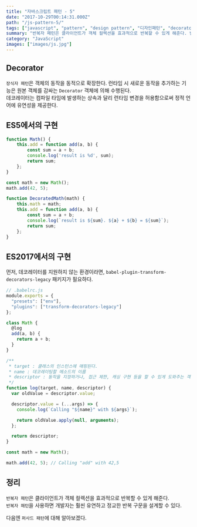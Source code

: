 ```yaml
---
title: "자바스크립트 패턴 - 5"
date: "2017-10-29T00:14:31.000Z"
path: "/js-pattern-5/"
tags: ["javascript", "pattern", "design pattern", "디자인패턴", "decorator", "장식자"]
summary: "반복자 패턴은 클라이언트가 객체 컬렉션을 효과적으로 반복할 수 있게 해준다. 반복자 패턴을 사용하면 개발자는 훨씬 유연하고 정교한 반복 구문을 설계할 수 있다."
category: "JavaScript"
images: ["images/js.jpg"]
---
```


## Decorator
`장식자 패턴`은 객체의 동작을 동적으로 확장한다. 런타임 시 새로운 동작을 추가하는 기능은 원본 객체를 감싸는 `Decorator` 객체에 의해 수행된다.<br />
데코레이터는 컴파일 타임에 발생하는 상속과 달리 런타임 변경을 허용함으로써 정적 언어에 유연성을 제공한다.

## ES5에서의 구현
```js
function Math() {
	this.add = function add(a, b) {
		const sum = a + b;
		console.log('result is %d', sum);
		return sum;
	};
}

const math = new Math();
math.add(42, 5);

function DecoratedMath(math) {
	this.math = math;
	this.add = function add(a, b) {
		const sum = a + b;
		console.log(`result is ${sum}. ${a} + ${b} = ${sum}`);
		return sum;
	};
}
```

## ES2017에서의 구현
먼저, 데코레이터를 지원하지 않는 환경이라면, `babel-plugin-transform-decorators-legacy` 패키지가 필요하다.
```js
// .babelrc.js
module.exports = {
  "presets": ["env"],
  "plugins": ["transform-decorators-legacy"]
};
```

```js
class Math {
  @log
  add(a, b) {
    return a + b;
  }
}

/**
 * target : 클래스의 인스턴스에 매핑된다.
 * name : 데코레이팅할 메소드의 이름
 * descriptor : 동작을 지정하거나, 접근 제한, 캐싱 구현 등을 할 수 있게 도와주는 객체
 */
function log(target, name, descriptor) {
  var oldValue = descriptor.value;

  descriptor.value = (...args) => {
    console.log(`Calling "${name}" with ${args}`);

    return oldValue.apply(null, arguments);
  };

  return descriptor;
}

const math = new Math();

math.add(42, 5); // Calling "add" with 42,5
```

## 정리
`반복자 패턴`은 클라이언트가 객체 컬렉션을 효과적으로 반복할 수 있게 해준다.<br />
`반복자 패턴`을 사용하면 개발자는 훨씬 유연하고 정교한 반복 구문을 설계할 수 있다.

다음엔 `퍼사드 패턴`에 대해 알아보겠다.
